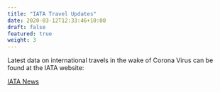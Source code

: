 ```yaml
---
title: "IATA Travel Updates"
date: 2020-03-12T12:33:46+10:00
draft: false
featured: true
weight: 3
---
```


Latest data on international travels in the wake of Corona Virus can be found at the IATA website:

[IATA News](https://www.iatatravelcentre.com/international-travel-document-news/1580226297.htm)